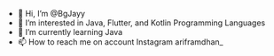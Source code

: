 - 👋 Hi, I’m @BgJayy
- 👀 I’m interested in Java, Flutter, and Kotlin Programming Languages
- 🌱 I’m currently learning  Java
- 📫 How to reach me on account Instagram ariframdhan_

<!---
BgJayy/BgJayy is a ✨ special ✨ repository because its `README.md` (this file) appears on your GitHub profile.
You can click the Preview link to take a look at your changes.
--->
